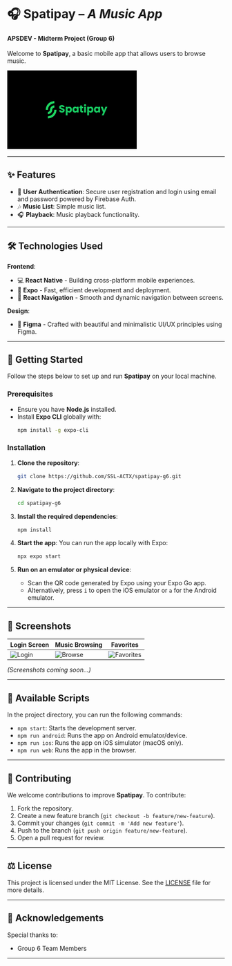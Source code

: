 # 🎧 **Spatipay** – *A Music App*  
#### APSDEV - Midterm Project (Group 6)

Welcome to **Spatipay**, a basic mobile app that allows users to browse music.

<img src="https://github.com/SSL-ACTX/spatipay-g6/blob/master/assets/spatipay.png" alt="Spatipay Logo" width="300"/>

---

## ✨ **Features**
* 🔐 **User Authentication**: Secure user registration and login using email and password powered by Firebase Auth.
* 🎶 **Music List**: Simple music list.
* 🎧 **Playback**: Music playback functionality.

---

## 🛠 **Technologies Used**

**Frontend**:
* 💻 **React Native** - Building cross-platform mobile experiences.
* 🚀 **Expo** - Fast, efficient development and deployment.
* 🔗 **React Navigation** - Smooth and dynamic navigation between screens.

**Design**:
* 🎨 **Figma** - Crafted with beautiful and minimalistic UI/UX principles using Figma.

---

## 🚀 **Getting Started**

Follow the steps below to set up and run **Spatipay** on your local machine.

### Prerequisites
* Ensure you have **Node.js** installed.
* Install **Expo CLI** globally with:  
  ```bash
  npm install -g expo-cli
  ```

### Installation

1. **Clone the repository**:
   ```bash
   git clone https://github.com/SSL-ACTX/spatipay-g6.git
   ```
2. **Navigate to the project directory**:
   ```bash
   cd spatipay-g6
   ```
3. **Install the required dependencies**:
   ```bash
   npm install
   ```
4. **Start the app**:
   You can run the app locally with Expo:
   ```bash
   npx expo start
   ```

5. **Run on an emulator or physical device**:  
   - Scan the QR code generated by Expo using your Expo Go app.
   - Alternatively, press `i` to open the iOS emulator or `a` for the Android emulator.

---

## 📸 **Screenshots**

| Login Screen                     | Music Browsing                      | Favorites                         |
|-----------------------------------|-------------------------------------|-----------------------------------|
| ![Login](https://placehold.co/150) | ![Browse](https://placehold.co/150) | ![Favorites](https://placehold.co/150) |

*(Screenshots coming soon...)*

---

## 🧰 **Available Scripts**

In the project directory, you can run the following commands:

* `npm start`: Starts the development server.
* `npm run android`: Runs the app on Android emulator/device.
* `npm run ios`: Runs the app on iOS simulator (macOS only).
* `npm run web`: Runs the app in the browser.

---

## 📄 **Contributing**

We welcome contributions to improve **Spatipay**. To contribute:

1. Fork the repository.
2. Create a new feature branch (`git checkout -b feature/new-feature`).
3. Commit your changes (`git commit -m 'Add new feature'`).
4. Push to the branch (`git push origin feature/new-feature`).
5. Open a pull request for review.

---

## ⚖️ **License**

This project is licensed under the MIT License. See the [LICENSE](LICENSE) file for more details.

---

## 🌟 **Acknowledgements**

Special thanks to:
* Group 6 Team Members  

---
